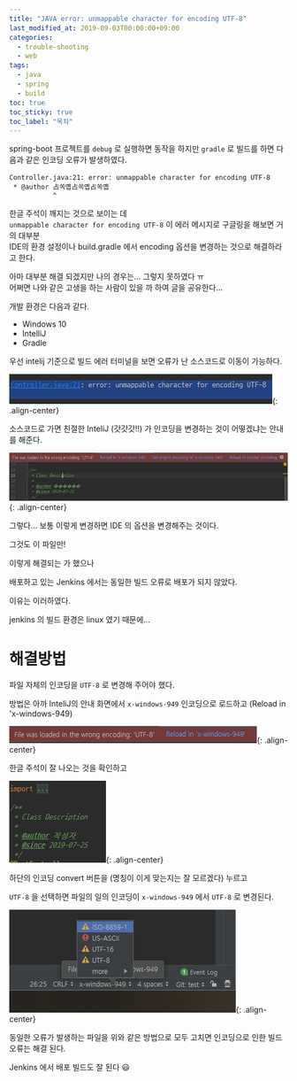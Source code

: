```yaml
---
title: "JAVA error: unmappable character for encoding UTF-8"
last_modified_at: 2019-09-03T00:00:00+09:00
categories:
  - trouble-shooting
  - web
tags:
  - java
  - spring
  - build
toc: true
toc_sticky: true
toc_label: "목차"
---
```

spring-boot 프로젝트를 `debug` 로 실행하면 동작을 하지만 `gradle` 로 빌드를 하면 다음과 같은 인코딩 오류가 발생하였다.

    Controller.java:21: error: unmappable character for encoding UTF-8
     * @author 占쏙옙占쏙옙占쏙옙
               ^

한글 주석이 깨지는 것으로 보이는 데  
`unmappable character for encoding UTF-8` 이 에러 메시지로 구글링을 해보면 거의 대부분  
IDE의 환경 설정이나 build.gradle 에서 encoding 옵션을 변경하는 것으로 해결하라고 한다.


아마 대부분 해결 되겠지만 나의 경우는... 그렇지 못하였다 ㅠ  
어쩌면 나와 같은 고생을 하는 사람이 있을 까 하여 글을 공유한다...

개발 환경은 다음과 같다.

- Windows 10
- IntelliJ
- Gradle

우선 intelij 기준으로 빌드 에러 터미널을 보면 오류가 난 소스코드로 이동이 가능하다.

![intellij-error.jpg](/assets/images/posts/2019-09-03/intellij-error.jpg){: .align-center}

소스코드로 가면 친절한 InteliJ (갓갓갓!!) 가 인코딩을 변경하는 것이 어떻겠냐는 안내를 해준다.

![intellij-encoding.jpg](/assets/images/posts/2019-09-03/intellij-encoding.jpg){: .align-center}

그렇다... 보통 이렇게 변경하면 IDE 의 옵션을 변경해주는 것이다.

그것도 이 파일만!

이렇게 해결되는 가 했으나

배포하고 있는 Jenkins 에서는 동일한 빌드 오류로 배포가 되지 않았다.

이유는 이러하였다.

jenkins 의 빌드 환경은 linux 였기 때문에...

# 해결방법

파일 자체의 인코딩을 `UTF-8` 로 변경해 주어야 했다.

방법은 아까 InteliJ의 안내 화면에서 `x-windows-949` 인코딩으로 로드하고 (Reload in 'x-windows-949)

![reload-x-windows-949.png](/assets/images/posts/2019-09-03/reload-x-windows-949.png){: .align-center}

한글 주석이 잘 나오는 것을 확인하고

![hangul-comment.png](/assets/images/posts/2019-09-03/hangul-comment.png){: .align-center}

하단의 인코딩 convert 버튼을 (명칭이 이게 맞는지는 잘 모르겠다) 누르고

`UTF-8` 을 선택하면 파일의 일의 인코딩이 `x-windows-949` 에서 `UTF-8` 로 변경된다.

![intellij-convert-encoding.jpg](/assets/images/posts/2019-09-03/intellij-convert-encoding.jpg){: .align-center}

동일한 오류가 발생하는 파일을 위와 같은 방법으로 모두 고치면 인코딩으로 인한 빌드오류는 해결 된다.

Jenkins 에서 배포 빌드도 잘 된다 😃